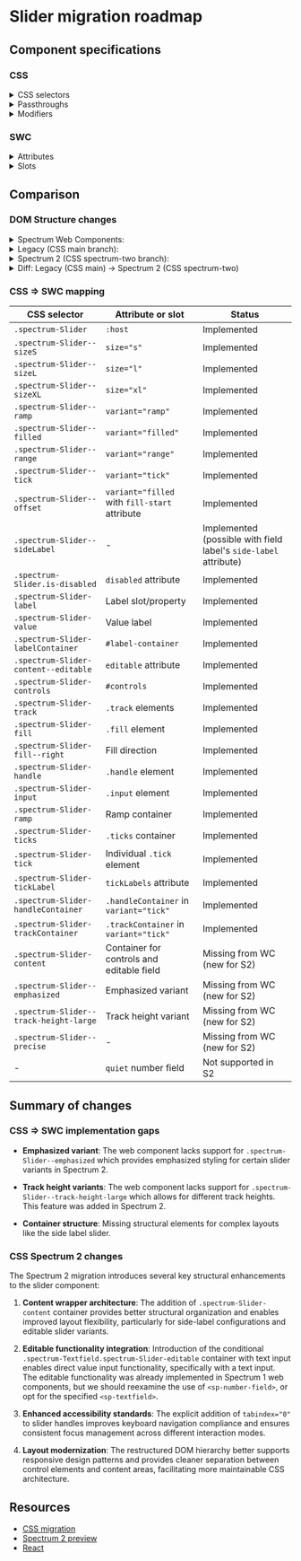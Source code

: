 # Slider migration roadmap

## Component specifications

### CSS

<details>
<summary>CSS selectors</summary>

- `.spectrum-Slider`

**Subcomponents:**

- `.spectrum-Slider-handleContainer`
- `.spectrum-Slider-handle`
- `.spectrum-Slider-handle:before`
- `.spectrum-Slider:dir(rtl) .spectrum-Slider-handle:before`
- `.spectrum-Slider--precise .spectrum-Slider-handle`
- `.spectrum-Slider.spectrum-Slider--ramp .spectrum-Slider-handle`
- `.spectrum-Slider-ticks ~ .spectrum-Slider-handleContainer .spectrum-Slider-handle`
- `.spectrum-Slider.is-disabled .spectrum-Slider-handle`
- `.spectrum-Slider.is-disabled .spectrum-Slider-ramp + .spectrum-Slider-handle`
- `.spectrum-Slider-input`
- `.spectrum-Slider-labelContainer`
- `.spectrum-Slider--sideLabel .spectrum-Slider-labelContainer`
- `.spectrum-Slider.is-disabled .spectrum-Slider-labelContainer`
- `.spectrum-Slider-label`
- `.spectrum-Slider--sideLabel .spectrum-Slider-labelContainer .spectrum-Slider-label`
- `.spectrum-Slider-value`
- `.spectrum-Slider--range .spectrum-Slider-value`
- `.spectrum-Slider--sideLabel .spectrum-Slider-value`
- `.spectrum-Slider-controls`
- `.spectrum-Slider--tick .spectrum-Slider-controls`
- `.spectrum-Slider-content--editable .spectrum-Slider-controls`
- `.spectrum-Slider.is-disabled .spectrum-Slider-controls`
- `.spectrum-Slider:not(.spectrum-Slider--sideLabel) .spectrum-Slider-labelContainer + .spectrum-Slider-controls:has(.spectrum-Slider-ramp)`
- `.spectrum-Slider-content`
- `.spectrum-Slider-labelContainer + .spectrum-Slider-content`
- `.spectrum-Slider--sideLabel .spectrum-Slider-labelContainer + .spectrum-Slider-content`
- `.spectrum-Slider-labelContainer + .spectrum-Slider-content--editable`
- `.spectrum-Slider-trackContainer`
- `.spectrum-Slider-track`
- `.spectrum-Slider-track:before`
- `.spectrum-Slider.is-disabled .spectrum-Slider-track:before`
- `.spectrum-Slider-track:first-of-type:before`
- `.spectrum-Slider-track:last-of-type:before`
- `.spectrum-Slider-track ~ .spectrum-Slider-track`
- `.spectrum-Slider-track ~ .spectrum-Slider-track:before`
- `.spectrum-Slider--emphasized .spectrum-Slider-track:first-child:before`
- `.spectrum-Slider.is-disabled.spectrum-Slider--filled .spectrum-Slider-track:first-child:before`
- `.spectrum-Slider--emphasized.spectrum-Slider--range .spectrum-Slider-track:not(:first-of-type, :last-of-type):before`
- `.spectrum-Slider.is-disabled.spectrum-Slider--range .spectrum-Slider-track:not(:first-of-type, :last-of-type):before`
- `.spectrum-Slider-track:not(:has(~ .spectrum-Slider-fill)):before`
- `.spectrum-Slider--track-height-large .spectrum-Slider-track`
- `.spectrum-Slider--filled .spectrum-Slider-track:first-child:before`
- `.spectrum-Slider--range .spectrum-Slider-track:first-of-type`
- `.spectrum-Slider--range .spectrum-Slider-track:first-of-type:before`
- `.spectrum-Slider--range .spectrum-Slider-track:not(:first-of-type, :last-of-type):before`
- `.spectrum-Slider--range .spectrum-Slider-track:last-of-type`
- `.spectrum-Slider--range .spectrum-Slider-track:last-of-type:before`
- `.spectrum-Slider--range .spectrum-Slider-track ~ .spectrum-Slider-track`
- `.spectrum-Slider-ramp .spectrum-Slider-ramp-track`
- `.spectrum-Slider-ramp .spectrum-Slider-ramp-track-fill`
- `.spectrum-Slider--emphasized .spectrum-Slider-fill:before`
- `.spectrum-Slider--emphasized .spectrum-Slider-ramp .spectrum-Slider-ramp-track-fill`
- `.spectrum-Slider-fill`
- `.spectrum-Slider--track-height-large .spectrum-Slider-fill`
- `.spectrum-Slider-fill--right`
- `.spectrum-Slider-fill:before`
- `.spectrum-Slider.is-disabled .spectrum-Slider-fill:before`
- `.spectrum-Slider--tick`
- `.spectrum-Slider-controls:not(:has(.spectrum-Slider-ticks))`
- `.spectrum-Slider--tick .spectrum-Slider-tickLabel`
- `.spectrum-Slider-tick`
- `.spectrum-Slider-tick:after`
- `.spectrum-Slider-tick:first-of-type`
- `.spectrum-Slider-tick:first-of-type:after`
- `.spectrum-Slider-tick:last-of-type`
- `.spectrum-Slider-tick:last-of-type:after`
- `.spectrum-Slider-tick.spectrum-Slider-tick--track-height-large:after`
- `.spectrum-Slider.is-disabled .spectrum-Slider-tick:after`
- `.spectrum-Slider-tick .spectrum-Slider-tickLabel`
- `.spectrum-Slider-tick:first-of-type .spectrum-Slider-tickLabel`
- `.spectrum-Slider-tick:last-of-type .spectrum-Slider-tickLabel`
- `.spectrum-Slider.is-disabled .spectrum-Slider-tickLabel`
- `.spectrum-Slider--emphasized .spectrum-Slider-tick:nth-child(-n + 4):after`
- `.spectrum-Slider--range .spectrum-Slider-tick:nth-child(3):after`
- `.spectrum-Slider--range .spectrum-Slider-tick:nth-child(4):after`
- `.spectrum-Slider--range .spectrum-Slider-tick:nth-child(5):after`
- `.spectrum-Slider--filled:not(.spectrum-Slider--range, .is-disabled, .spectrum-Slider--emphasized) .spectrum-Slider-tick:nth-child(-n + 4):after`
- `.spectrum-Slider--offset:not(.spectrum-Slider--range, .is-disabled, .spectrum-Slider--emphasized) .spectrum-Slider-tick:nth-child(-n + 4):after`
- `.spectrum-Slider-ticks`
- `.spectrum-Slider-ramp svg`
- `.spectrum-Slider.is-disabled .spectrum-Slider-ramp path`

**Variants:**

- `.spectrum-Slider--sideLabel`
- `.spectrum-Slider-content--editable`
- `.spectrum-Slider-ramp`
- `.spectrum-Slider-handle.is-tophandle`

**Sizes:**

- `.spectrum-Slider--sizeL`
- `.spectrum-Slider--sizeS`
- `.spectrum-Slider--sizeXL`

**Interactive states:**

- `.spectrum-Slider-handle.is-dragged`
- `.spectrum-Slider-handle.is-focused`
- `.spectrum-Slider .spectrum-Slider-handle.is-focused:before`
- `.spectrum-Slider:not(.is-disabled) .spectrum-Slider-handle.is-focused`
- `.spectrum-Slider.spectrum-Slider--precise:not(.is-disabled) .spectrum-Slider-handle.is-focused:before`
- `.spectrum-Slider:not(.is-disabled) .spectrum-Slider-handle:focus`
- `.spectrum-Slider.spectrum-Slider--precise:not(.is-disabled) .spectrum-Slider-handle:focus:before`
- `.spectrum-Slider:not(.is-disabled) .spectrum-Slider-handle:focus:before`
- `.spectrum-Slider:not(.is-disabled) .spectrum-Slider-handle:focus-visible`
- `.spectrum-Slider.spectrum-Slider--precise:not(.is-disabled) .spectrum-Slider-handle:focus-visible:before`
- `.spectrum-Slider:not(.is-disabled) .spectrum-Slider-handle:focus-visible:before`
- `.spectrum-Slider:not(.is-disabled) .spectrum-Slider-handle.is-focused:before`
- `.spectrum-Slider-handle:active`
- `.spectrum-Slider.is-disabled .spectrum-Slider-handle:active`
- `.spectrum-Slider-handle:hover`
- `.spectrum-Slider.is-disabled .spectrum-Slider-handle:hover`
- `.spectrum-Slider-input:focus`
- `.spectrum-Slider.is-disabled`
- `.spectrum-Slider:not(.is-disabled, .spectrum-Slider--filled, .spectrum-Slider--range) .spectrum-Slider-controls:active`
- `.spectrum-Slider:not(.is-disabled, .spectrum-Slider--filled, .spectrum-Slider--range) .spectrum-Slider-controls.is-focused`
- `.spectrum-Slider:not(.is-disabled, .spectrum-Slider--filled, .spectrum-Slider--range) .spectrum-Slider-controls:focus-within`
- `.spectrum-Slider:not(.is-disabled, .spectrum-Slider--filled, .spectrum-Slider--range) .spectrum-Slider-controls:hover`

**Internationalization:**

- `.spectrum-Slider-labelContainer:lang(ja)`
- `.spectrum-Slider-labelContainer:lang(ko)`
- `.spectrum-Slider-labelContainer:lang(zh)`
- `.spectrum-Slider:dir(rtl)`

</details>

<details>
<summary>Passthroughs</summary>

- `--mod-fieldlabel-bottom-to-text`
- `--mod-fieldlabel-top-to-text`
- `--mod-textfield-width`

</details>

<details>
<summary>Modifiers</summary>

- `--mod-animation-duration-100`
- `--mod-focus-indicator-gap`
- `--mod-font-size-75`
- `--mod-line-height-100`
- `--mod-slider-cjk-line-height`
- `--mod-slider-control-height`
- `--mod-slider-control-to-side-field-label`
- `--mod-slider-control-to-text-field`
- `--mod-slider-controls-margin`
- `--mod-slider-disabled-border-color`
- `--mod-slider-editable-field-inline-size`
- `--mod-slider-emphasized-tick-mark-color`
- `--mod-slider-emphasized-track-fill-color`
- `--mod-slider-font-size`
- `--mod-slider-handle-background-color`
- `--mod-slider-handle-background-color-disabled`
- `--mod-slider-handle-border-color`
- `--mod-slider-handle-border-color-disabled`
- `--mod-slider-handle-border-color-down`
- `--mod-slider-handle-border-color-hover`
- `--mod-slider-handle-border-color-key-focus`
- `--mod-slider-handle-border-radius`
- `--mod-slider-handle-border-width`
- `--mod-slider-handle-disabled-background-color`
- `--mod-slider-handle-focus-ring-color-key-focus`
- `--mod-slider-handle-size`
- `--mod-slider-inline-size`
- `--mod-slider-input-left`
- `--mod-slider-input-top-size`
- `--mod-slider-label-font-family`
- `--mod-slider-label-font-style`
- `--mod-slider-label-font-weight`
- `--mod-slider-label-margin-start`
- `--mod-slider-label-text-color`
- `--mod-slider-label-text-color-disabled`
- `--mod-slider-ramp-track-color`
- `--mod-slider-ramp-track-color-disabled`
- `--mod-slider-ramp-track-fill-color`
- `--mod-slider-ramp-track-height`
- `--mod-slider-range-track-reset`
- `--mod-slider-tick-label-color`
- `--mod-slider-tick-mark-border-radius`
- `--mod-slider-tick-mark-color`
- `--mod-slider-tick-mark-color-filled-track`
- `--mod-slider-tick-mark-height`
- `--mod-slider-tick-mark-width`
- `--mod-slider-ticks-handle-background-color`
- `--mod-slider-track-color`
- `--mod-slider-track-color-disabled`
- `--mod-slider-track-corner-radius`
- `--mod-slider-track-fill-color`
- `--mod-slider-track-fill-color-disabled`
- `--mod-slider-track-fill-thickness`
- `--mod-slider-track-height-medium`
- `--mod-slider-track-thickness`
- `--mod-slider-value-inline-size`

</details>

### SWC

<details>
<summary>Attributes</summary>

- `defaultValue` (Number) - Sets the default value of the `<sp-slider-handle>`
- `dragging` (Boolean) - Whether the slider value is actively being changed
- `editable` (Boolean) - Whether to display an `<sp-number-field>` alongside the slider UI
- `fillStart` (Number/Boolean) - Start point for fill
- `label` (String) - The visible slider text label
- `labelVisibility` (String) - Label visibility mode: 'text', 'value', or 'none'
- `max` (Number) - Maximum value
- `min` (Number) - Minimum value
- `quiet` (Boolean) - Applies quiet styling to underlying `<sp-number-field>` when editable
- `step` (Number) - Step increment
- `tickStep` (Number) - Tick step increment
- `tickLabels` (Boolean) - Whether to show tick labels
- `value` (Number) - The value of the slider handle
- `variant` (String) - Slider variant: 'filled', 'ramp', 'range', or 'tick'

**Inherited from `<sp-number-field>`:**

- `hideStepper` (Boolean) - Whether the stepper buttons of the `<sp-number-field>` are hidden or not
- `format-options` (Object) - Intl.NumberFormatOptions for customizing number formatting
- `indeterminate` (Boolean) - Applies `indeterminate` to underlying number field

**Inherited from `<sp-number-field>`:**

- `name` - Name of the form control
- `type` (String) - Component type

**Inherited from `HandleController`:**

- `highlight` (Boolean) - Indicates whether the slider handle should be visually highlighted during focus-visible or keyboard interaction states

**Inherited from `SizedMixin`:**

`size` - Size of the slider (s, m, l, xl)

**Inherited from `Focusable`:**

`disabled` - Disable this control. It will not receive focus or events
`tabIndex` - The tab index to apply to this control

</details>

<details>
<summary>Slots</summary>

- Default slot - @deprecated Text label for the slider. Use the `label` property instead
- Handle slot - Optionally accepts two or more sp-slider-handle elements

</details>

## Comparison

### DOM Structure changes

<details>
<summary>Spectrum Web Components:</summary>

```html
<div id="label-container">
    <sp-field-label class="label" size="[size]">
        <span>[label]</span>
        <slot></slot>
    </sp-field-label>
    <sp-field-label class="" size="[size]">
        <output id="value" aria-live="off" for="input">[value]</output>
    </sp-field-label>
</div>
<div id="track">
    <div id="controls">
        <div class="track" role="presentation"></div>
        <div class="handle" role="presentation">
            <input type="range" class="input" aria-labelledby="label" />
            <span id="slider-description">
                Press escape or double click to reset the slider to its default
                value.
            </span>
        </div>
        <div class="track" role="presentation"></div>
    </div>
</div>
<sp-number-field
    id="number-field"
    [size]
    [min]
    [max]
    [step]
    [hideStepper]
    [value]
    [disabled]
    [quiet]
    [indeterminate]
    [formatOptions]
></sp-number-field>
```

</details>

<details>
<summary>Legacy (CSS main branch):</summary>

```html
<div
    class="spectrum-Slider spectrum-Slider--sizeM"
    aria-labelledby="slider-label"
>
    <!-- Label region -->
    <div class="spectrum-Slider-labelContainer">
        <label
            class=" spectrum-FieldLabel spectrum-Slider-label "
            id="slider-label"
            for="slider-1"
        >
            Slider label
        </label>
        <div
            role="textbox"
            aria-readonly="true"
            class="spectrum-Slider-value"
            aria-labelledby="slider-label"
        >
            14
        </div>
    </div>

    <!-- Slider controls -->
    <div class=" spectrum-Slider-controls ">
        <div class="spectrum-Slider-track" style="width:40%;"></div>
        <div class=" spectrum-Slider-handle " style="left:40%;">
            <input
                type="range"
                id="slider-input-1"
                class="spectrum-Slider-input"
                value="14"
                step="2"
                min="10"
                max="20"
            />
        </div>
        <div class="spectrum-Slider-track" style="width:60%;"></div>
    </div>
</div>
```

</details>

<details>
<summary>Spectrum 2 (CSS spectrum-two branch):</summary>

```html
<div
    class="spectrum-Slider spectrum-Slider--sizeM"
    aria-labelledby="slider-label"
>
    <!-- Label region -->
    <div class="spectrum-Slider-labelContainer">
        <label
            class=" spectrum-FieldLabel spectrum-Slider-label "
            id="slider-label"
            for="slider-1"
        >
            Slider label
        </label>
        <div
            role="textbox"
            aria-readonly="true"
            class="spectrum-Slider-value"
            aria-labelledby="slider-label"
        >
            14
        </div>
    </div>

    <div class="spectrum-Slider-content">
        <!-- Slider controls -->
        <div class="spectrum-Slider-controls">
            <div class="spectrum-Slider-track" style="width: 40%;"></div>
            <div class="spectrum-Slider-handle" style="left: 40%;">
                <input
                    type="range"
                    id="slider-input-1"
                    class="spectrum-Slider-input"
                    value="14"
                    step="2"
                    min="10"
                    max="20"
                    tabindex="0"
                />
            </div>
            <div class="spectrum-Slider-track" style="width: 60%;"></div>
        </div>

        <!-- Conditionally rendered textfield if slider is editable -->
        <div class="spectrum-Textfield spectrum-Slider-editable">
            <input type="text" class=" spectrum-Textfield-input " />
        </div>
    </div>
</div>
```

</details>

<details>
<summary>Diff: Legacy (CSS main) → Spectrum 2 (CSS spectrum-two)</summary>

```diff
<div class="spectrum-Slider spectrum-Slider--sizeM" aria-labelledby="slider-label">
  <!-- Label region -->
  <div class="spectrum-Slider-labelContainer">
    <label class=" spectrum-FieldLabel spectrum-Slider-label " id="slider-label" for="slider-1">
      Slider label
    </label>
    <div role="textbox" aria-readonly="true" class="spectrum-Slider-value" aria-labelledby="slider-label">
      14
    </div>
  </div>

+ <div class="spectrum-Slider-content">
    <!-- Slider controls -->
    <div class="spectrum-Slider-controls">
      <div class="spectrum-Slider-track" style="width:40%;"></div>
      <div class=" spectrum-Slider-handle " style="left:40%;">
-       <input type="range" id="slider-input-1" class="spectrum-Slider-input" value="14" step="2" min="10" max="20">
+       <input type="range" id="slider-input-1" class="spectrum-Slider-input" value="14" step="2" min="10" max="20" tabindex="0"/>
      </div>
      <div class="spectrum-Slider-track" style="width:60%;"></div>
    </div>
+
+   <!-- Conditionally rendered textfield if slider is editable -->
+   <div class="spectrum-Textfield spectrum-Slider-editable">
+     <input type="text" class=" spectrum-Textfield-input ">
+   </div>
+ </div>
</div>
```

**Key Changes in HTML Structure:**

1. **Content wrapper introduction**: Added `.spectrum-Slider-content` container that wraps both the slider controls and the optional editable text field, providing better structural organization, as well as supporting the side-label layout.

2. **Editable field integration**: Introduced conditional `.spectrum-Textfield.spectrum-Slider-editable` container with text input for editable slider functionality, enabling users to directly input values.

3. **Enhanced accessibility**: Added explicit `tabindex="0"` to the slider handle for improved keyboard navigation and focus management.

</details>

### CSS => SWC mapping

| CSS selector                           | Attribute or slot                             | Status                                                           |
| -------------------------------------- | --------------------------------------------- | ---------------------------------------------------------------- |
| `.spectrum-Slider`                     | `:host`                                       | Implemented                                                      |
| `.spectrum-Slider--sizeS`              | `size="s"`                                    | Implemented                                                      |
| `.spectrum-Slider--sizeL`              | `size="l"`                                    | Implemented                                                      |
| `.spectrum-Slider--sizeXL`             | `size="xl"`                                   | Implemented                                                      |
| `.spectrum-Slider--ramp`               | `variant="ramp"`                              | Implemented                                                      |
| `.spectrum-Slider--filled`             | `variant="filled"`                            | Implemented                                                      |
| `.spectrum-Slider--range`              | `variant="range"`                             | Implemented                                                      |
| `.spectrum-Slider--tick`               | `variant="tick"`                              | Implemented                                                      |
| `.spectrum-Slider--offset`             | `variant="filled` with `fill-start` attribute | Implemented                                                      |
| `.spectrum-Slider--sideLabel`          | -                                             | Implemented (possible with field label's `side-label` attribute) |
| `.spectrum-Slider.is-disabled`         | `disabled` attribute                          | Implemented                                                      |
| `.spectrum-Slider-label`               | Label slot/property                           | Implemented                                                      |
| `.spectrum-Slider-value`               | Value label                                   | Implemented                                                      |
| `.spectrum-Slider-labelContainer`      | `#label-container`                            | Implemented                                                      |
| `.spectrum-Slider-content--editable`   | `editable` attribute                          | Implemented                                                      |
| `.spectrum-Slider-controls`            | `#controls`                                   | Implemented                                                      |
| `.spectrum-Slider-track`               | `.track` elements                             | Implemented                                                      |
| `.spectrum-Slider-fill`                | `.fill` element                               | Implemented                                                      |
| `.spectrum-Slider-fill--right`         | Fill direction                                | Implemented                                                      |
| `.spectrum-Slider-handle`              | `.handle` element                             | Implemented                                                      |
| `.spectrum-Slider-input`               | `.input` element                              | Implemented                                                      |
| `.spectrum-Slider-ramp`                | Ramp container                                | Implemented                                                      |
| `.spectrum-Slider-ticks`               | `.ticks` container                            | Implemented                                                      |
| `.spectrum-Slider-tick`                | Individual `.tick` element                    | Implemented                                                      |
| `.spectrum-Slider-tickLabel`           | `tickLabels` attribute                        | Implemented                                                      |
| `.spectrum-Slider-handleContainer`     | `.handleContainer` in `variant="tick"`        | Implemented                                                      |
| `.spectrum-Slider-trackContainer`      | `.trackContainer` in `variant="tick"`         | Implemented                                                      |
| `.spectrum-Slider-content`             | Container for controls and editable field     | Missing from WC (new for S2)                                     |
| `.spectrum-Slider--emphasized`         | Emphasized variant                            | Missing from WC (new for S2)                                     |
| `.spectrum-Slider--track-height-large` | Track height variant                          | Missing from WC (new for S2)                                     |
| `.spectrum-Slider--precise`            | -                                             | Missing from WC (new for S2)                                     |
| -                                      | `quiet` number field                          | Not supported in S2                                              |

## Summary of changes

### CSS => SWC implementation gaps

- **Emphasized variant**: The web component lacks support for `.spectrum-Slider--emphasized` which provides emphasized styling for certain slider variants in Spectrum 2.

- **Track height variants**: The web component lacks support for `.spectrum-Slider--track-height-large` which allows for different track heights. This feature was added in Spectrum 2.

- **Container structure**: Missing structural elements for complex layouts like the side label slider.

### CSS Spectrum 2 changes

The Spectrum 2 migration introduces several key structural enhancements to the slider component:

1. **Content wrapper architecture**: The addition of `.spectrum-Slider-content` container provides better structural organization and enables improved layout flexibility, particularly for side-label configurations and editable slider variants.

2. **Editable functionality integration**: Introduction of the conditional `.spectrum-Textfield.spectrum-Slider-editable` container with text input enables direct value input functionality, specifically with a text input. The editable functionality was already implemented in Spectrum 1 web components, but we should reexamine the use of `<sp-number-field>`, or opt for the specified `<sp-textfield>`.

3. **Enhanced accessibility standards**: The explicit addition of `tabindex="0"` to slider handles improves keyboard navigation compliance and ensures consistent focus management across different interaction modes.

4. **Layout modernization**: The restructured DOM hierarchy better supports responsive design patterns and provides cleaner separation between control elements and content areas, facilitating more maintainable CSS architecture.

## Resources

- [CSS migration](https://github.com/adobe/spectrum-css/pull/3945)
- [Spectrum 2 preview](https://spectrumcss.z13.web.core.windows.net/pr-2352/index.html?path=/docs/components-slider--docs)
- [React](https://react-spectrum.adobe.com/s2/index.html?path=/docs/slider--docs)
